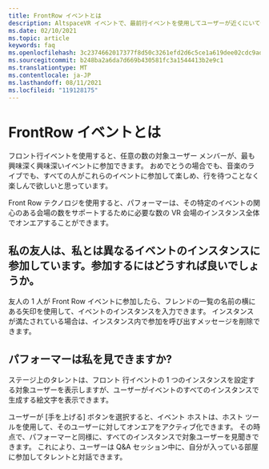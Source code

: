 ```yaml
---
title: FrontRow イベントとは
description: AltspaceVR イベントで、最前行イベントを使用してユーザーが近くにいて個人的に起き上がる方法について学習します。
ms.date: 02/10/2021
ms.topic: article
keywords: faq
ms.openlocfilehash: 3c2374662017377f8d50c3261efd2d6c5ce1a619dee02cdc9ad16d6e48436694
ms.sourcegitcommit: b248ba2a6da7d669b430581fc3a1544413b2e9c1
ms.translationtype: MT
ms.contentlocale: ja-JP
ms.lasthandoff: 08/11/2021
ms.locfileid: "119128175"
---
```

# <a name="what-are-frontrow-events"></a>FrontRow イベントとは 

フロント行イベントを使用すると、任意の数の対象ユーザー メンバーが、最も興味深く興味深いイベントに参加できます。 おめでとうの場合でも、音楽のライブでも、すべての人がこれらのイベントに参加して楽しめ、行を待つことなく楽しんで欲しいと思っています。 

Front Row テクノロジを使用すると、パフォーマーは、その特定のイベントの関心のある会場の数をサポートするために必要な数の VR 会場のインスタンス全体でオンエアすることができます。 

## <a name="my-friends-are-in-a-different-instance-of-the-event-than-me-how-can-i-join-them"></a>私の友人は、私とは異なるイベントのインスタンスに参加しています。参加するにはどうすれば良いでしょうか。

友人の 1 人が Front Row イベントに参加したら、フレンドの一覧の名前の横にある矢印を使用して、イベントのインスタンスを入力できます。 インスタンスが満たされている場合は、インスタンス内で参加を呼び出すメッセージを削除できます。 

## <a name="can-the-performer-see-me"></a>パフォーマーは私を見できますか?

ステージ上のタレントは、フロント 行イベントの 1 つのインスタンスを設定する対象ユーザーを表示しますが、ユーザーがイベントのすべてのインスタンスで生成する絵文字を表示できます。

ユーザーが [手を上げる] ボタンを選択すると、イベント ホストは、ホスト ツールを使用して、そのユーザーに対してオンエアをアクティブ化できます。 その時点で、パフォーマーと同様に、すべてのインスタンスで対象ユーザーを見聞きできます。 これにより、ユーザーは Q&A セッション中に、自分が入っている部屋に参加してタレントと対話できます。